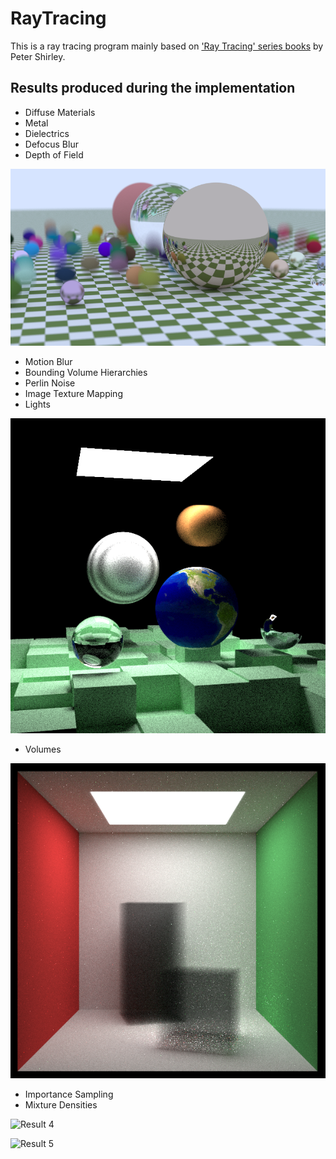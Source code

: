 # RayTracing

This is a ray tracing program mainly based on ['Ray Tracing' series books](https://raytracing.github.io/) by Peter Shirley.

## Results produced during the implementation

+ Diffuse Materials
+ Metal
+ Dielectrics
+ Defocus Blur
+ Depth of Field

![Result 1](https://github.com/Hebella/RayTracing/blob/main/Results/Result%201.png)

+ Motion Blur
+ Bounding Volume Hierarchies
+ Perlin Noise
+ Image Texture Mapping
+ Lights

![Result 2](https://github.com/Hebella/RayTracing/blob/main/Results/Result%202.png)

+ Volumes

![Result 3](https://github.com/Hebella/RayTracing/blob/main/Results/Result%203.png)

+ Importance Sampling
+ Mixture Densities

![Result 4]((https://github.com/Hebella/RayTracing/blob/main/Results/Result%204.png))

![Result 5]((https://github.com/Hebella/RayTracing/blob/main/Results/Result%205.png))
